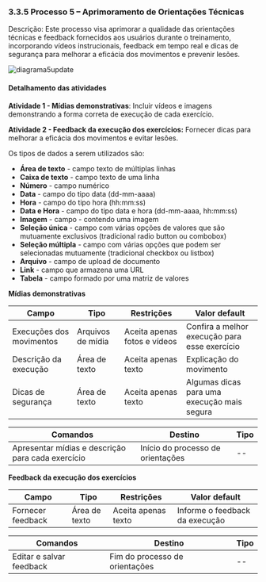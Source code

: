 ### 3.3.5 Processo 5 – Aprimoramento de Orientações Técnicas

Descrição: Este processo visa aprimorar a qualidade das orientações técnicas e feedback fornecidos aos usuários durante o treinamento, incorporando vídeos instrucionais, feedback em tempo real e dicas de segurança para melhorar a eficácia dos movimentos e prevenir lesões.

![diagrama5update](https://github.com/ICEI-PUC-Minas-PPLES-TI/plf-es-2023-2-ti2-1372100-workoutwiz/assets/130581220/afcc8f69-9af0-4a75-9f8e-bf5234b9f5b0)



#### Detalhamento das atividades

**Atividade 1 - Mídias demonstrativas**:  Incluir vídeos e imagens demonstrando a forma correta de execução de cada exercício.

**Atividade 2 - Feedback da execução dos exercícios:** Fornecer dicas para melhorar a eficácia dos movimentos e evitar lesões.


Os tipos de dados a serem utilizados são:

* **Área de texto** - campo texto de múltiplas linhas
* **Caixa de texto** - campo texto de uma linha
* **Número** - campo numérico
* **Data** - campo do tipo data (dd-mm-aaaa)
* **Hora** - campo do tipo hora (hh:mm:ss)
* **Data e Hora** - campo do tipo data e hora (dd-mm-aaaa, hh:mm:ss)
* **Imagem** - campo - contendo uma imagem
* **Seleção única** - campo com várias opções de valores que são mutuamente exclusivos (tradicional radio button ou combobox)
* **Seleção múltipla** - campo com várias opções que podem ser selecionadas mutuamente (tradicional checkbox ou listbox)
* **Arquivo** - campo de upload de documento
* **Link** - campo que armazena uma URL
* **Tabela** - campo formado por uma matriz de valores

**Mídias demonstrativas**

| **Campo**       | **Tipo**         | **Restrições** | **Valor default** |
| ---             | ---              | ---            | ---               |
| Execuções dos movimentos    | Arquivos de mídia   |Aceita apenas fotos e vídeos               |Confira a melhor execução para esse exercício|
| Descrição da execução                |Área de texto                  |Aceita apenas texto                |Explicação do movimento                  |
| Dicas de segurança               |Área de texto                  |Aceita apenas texto                |Algumas dicas para uma execução mais segura                  |


| **Comandos**         |  **Destino**                   | **Tipo** |
| ---                  | ---                            | ---               |
| Apresentar mídias e descrição para cada exercício| Início do processo de orientações  | -- |


**Feedback da execução dos exercícios**

| **Campo**       | **Tipo**         | **Restrições** | **Valor default** |
| ---             | ---              | ---            | ---               |
| Fornecer feedback | Área de texto  |Aceita apenas texto             |Informe o feedback da execução                 |

| **Comandos**         |  **Destino**                   | **Tipo**          |
| ---                  | ---                            | ---               |
| Editar e salvar feedback | Fim do processo de orientações | -- |
